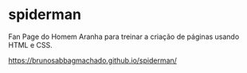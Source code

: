 # spiderman
Fan Page do Homem Aranha para treinar a criação de páginas usando HTML e CSS.

https://brunosabbagmachado.github.io/spiderman/
